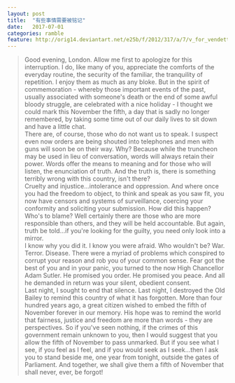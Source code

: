 ```yaml
---
layout: post
title:  "有些事情需要被铭记"
date:   2017-07-01
categories: ramble
feature: http://orig14.deviantart.net/e25b/f/2012/317/a/7/v_for_vendetta___wallpaper_by_asuba95-d5kx0u5.png
---
```

> Good evening, London. Allow me first to apologize for this interruption. I do, like many of you, appreciate the comforts of the everyday routine, the security of the familiar, the tranquility of repetition. I enjoy them as much as any bloke. But in the spirit of commemoration - whereby those important events of the past, usually associated with someone's death or the end of some awful bloody struggle, are celebrated with a nice holiday - I thought we could mark this November the fifth, a day that is sadly no longer remembered, by taking some time out of our daily lives to sit down and have a little chat.<br/>
> There are, of course, those who do not want us to speak. I suspect even now orders are being shouted into telephones and men with guns will soon be on their way. Why? Because while the truncheon may be used in lieu of conversation, words will always retain their power. Words offer the means to meaning and for those who will listen, the enunciation of truth. And the truth is, there is something terribly wrong with this country, isn't there?<br/>
>Cruelty and injustice...intolerance and oppression. And where once you had the freedom to object, to think and speak as you saw fit, you now have censors and systems of surveillance, coercing your conformity and soliciting your submission. How did this happen? Who's to blame? Well certainly there are those who are more responsible than others, and they will be held accountable. But again, truth be told...if you're looking for the guilty, you need only look into a mirror.<br/>
>I know why you did it. I know you were afraid. Who wouldn't be? War. Terror. Disease. There were a myriad of problems which conspired to corrupt your reason and rob you of your common sense. Fear got the best of you and in your panic, you turned to the now High Chancellor Adam Sutler. He promised you order. He promised you peace. And all he demanded in return was your silent, obedient consent.<br/>
>Last night, I sought to end that silence. Last night, I destroyed the Old Bailey to remind this country of what it has forgotten. More than four hundred years ago, a great citizen wished to embed the fifth of November forever in our memory. His hope was to remind the world that fairness, justice and freedom are more than words - they are perspectives. So if you've seen nothing, if the crimes of this government remain unknown to you, then I would suggest that you allow the fifth of November to pass unmarked. But if you see what I see, if you feel as I feel, and if you would seek as I seek...then I ask you to stand beside me, one year from tonight, outside the gates of Parliament. And together, we shall give them a fifth of November that shall never, ever, be forgot!